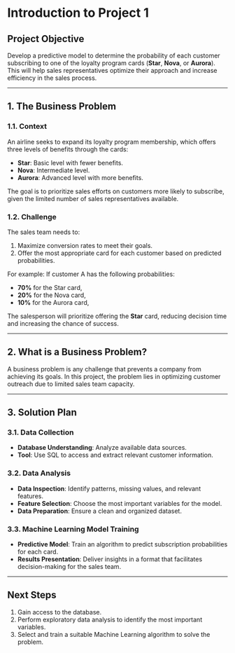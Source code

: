 # Introduction to Project 1

## Project Objective
Develop a predictive model to determine the probability of each customer subscribing to one of the loyalty program cards (**Star**, **Nova**, or **Aurora**). This will help sales representatives optimize their approach and increase efficiency in the sales process.

---

## 1. The Business Problem

### 1.1. Context
An airline seeks to expand its loyalty program membership, which offers three levels of benefits through the cards: 
- **Star**: Basic level with fewer benefits.
- **Nova**: Intermediate level.
- **Aurora**: Advanced level with more benefits.

The goal is to prioritize sales efforts on customers more likely to subscribe, given the limited number of sales representatives available.

### 1.2. Challenge
The sales team needs to:
1. Maximize conversion rates to meet their goals.
2. Offer the most appropriate card for each customer based on predicted probabilities.

For example:
If customer A has the following probabilities:
- **70%** for the Star card,
- **20%** for the Nova card,
- **10%** for the Aurora card,

The salesperson will prioritize offering the **Star** card, reducing decision time and increasing the chance of success.

---

## 2. What is a Business Problem?
A business problem is any challenge that prevents a company from achieving its goals. In this project, the problem lies in optimizing customer outreach due to limited sales team capacity.

---

## 3. Solution Plan

### 3.1. Data Collection
- **Database Understanding**: Analyze available data sources.
- **Tool**: Use SQL to access and extract relevant customer information.

### 3.2. Data Analysis
- **Data Inspection**: Identify patterns, missing values, and relevant features.
- **Feature Selection**: Choose the most important variables for the model.
- **Data Preparation**: Ensure a clean and organized dataset.

### 3.3. Machine Learning Model Training
- **Predictive Model**: Train an algorithm to predict subscription probabilities for each card.
- **Results Presentation**: Deliver insights in a format that facilitates decision-making for the sales team.

---

## Next Steps
1. Gain access to the database.
2. Perform exploratory data analysis to identify the most important variables.
3. Select and train a suitable Machine Learning algorithm to solve the problem.

